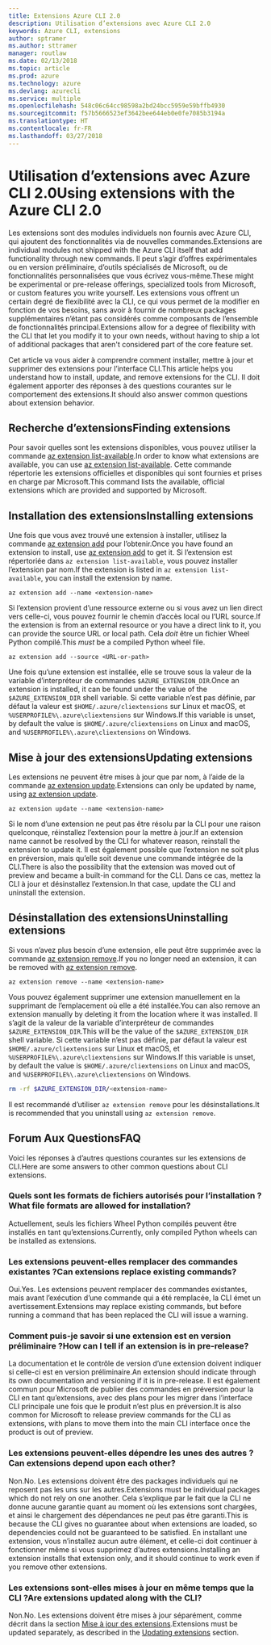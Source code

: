 ```yaml
---
title: Extensions Azure CLI 2.0
description: Utilisation d’extensions avec Azure CLI 2.0
keywords: Azure CLI, extensions
author: sptramer
ms.author: sttramer
manager: routlaw
ms.date: 02/13/2018
ms.topic: article
ms.prod: azure
ms.technology: azure
ms.devlang: azurecli
ms.service: multiple
ms.openlocfilehash: 548c06c64cc98598a2bd24bcc5959e59bffb4930
ms.sourcegitcommit: f57b5666523ef3642bee644eb0e0fe7085b3194a
ms.translationtype: HT
ms.contentlocale: fr-FR
ms.lasthandoff: 03/27/2018
---
```

# <a name="using-extensions-with-the-azure-cli-20"></a><span data-ttu-id="2b097-104">Utilisation d’extensions avec Azure CLI 2.0</span><span class="sxs-lookup"><span data-stu-id="2b097-104">Using extensions with the Azure CLI 2.0</span></span>

<span data-ttu-id="2b097-105">Les extensions sont des modules individuels non fournis avec Azure CLI, qui ajoutent des fonctionnalités via de nouvelles commandes.</span><span class="sxs-lookup"><span data-stu-id="2b097-105">Extensions are individual modules not shipped with the Azure CLI itself that add functionality through new commands.</span></span> <span data-ttu-id="2b097-106">Il peut s’agir d’offres expérimentales ou en version préliminaire, d’outils spécialisés de Microsoft, ou de fonctionnalités personnalisées que vous écrivez vous-même.</span><span class="sxs-lookup"><span data-stu-id="2b097-106">These might be experimental or pre-release offerings, specialized tools from Microsoft, or custom features you write yourself.</span></span> <span data-ttu-id="2b097-107">Les extensions vous offrent un certain degré de flexibilité avec la CLI, ce qui vous permet de la modifier en fonction de vos besoins, sans avoir à fournir de nombreux packages supplémentaires n’étant pas considérés comme composants de l’ensemble de fonctionnalités principal.</span><span class="sxs-lookup"><span data-stu-id="2b097-107">Extensions allow for a degree of flexibility with the CLI that let you modify it to your own needs, without having to ship a lot of additional packages that aren't considered part of the core feature set.</span></span>

<span data-ttu-id="2b097-108">Cet article va vous aider à comprendre comment installer, mettre à jour et supprimer des extensions pour l’interface CLI.</span><span class="sxs-lookup"><span data-stu-id="2b097-108">This article helps you understand how to install, update, and remove extensions for the CLI.</span></span> <span data-ttu-id="2b097-109">Il doit également apporter des réponses à des questions courantes sur le comportement des extensions.</span><span class="sxs-lookup"><span data-stu-id="2b097-109">It should also answer common questions about extension behavior.</span></span>

## <a name="finding-extensions"></a><span data-ttu-id="2b097-110">Recherche d’extensions</span><span class="sxs-lookup"><span data-stu-id="2b097-110">Finding extensions</span></span>

<span data-ttu-id="2b097-111">Pour savoir quelles sont les extensions disponibles, vous pouvez utiliser la commande [az extension list-available](/cli/azure/extension?view=azure-cli-latest#az_extension_list_available).</span><span class="sxs-lookup"><span data-stu-id="2b097-111">In order to know what extensions are available, you can use [az extension list-available](/cli/azure/extension?view=azure-cli-latest#az_extension_list_available).</span></span> <span data-ttu-id="2b097-112">Cette commande répertorie les extensions officielles et disponibles qui sont fournies et prises en charge par Microsoft.</span><span class="sxs-lookup"><span data-stu-id="2b097-112">This command lists the available, official extensions which are provided and supported by Microsoft.</span></span>

## <a name="installing-extensions"></a><span data-ttu-id="2b097-113">Installation des extensions</span><span class="sxs-lookup"><span data-stu-id="2b097-113">Installing extensions</span></span>

<span data-ttu-id="2b097-114">Une fois que vous avez trouvé une extension à installer, utilisez la commande [az extension add](https://docs.microsoft.com/en-us/cli/azure/extension?view=azure-cli-latest#az_extension_add) pour l’obtenir.</span><span class="sxs-lookup"><span data-stu-id="2b097-114">Once you have found an extension to install, use [az extension add](https://docs.microsoft.com/en-us/cli/azure/extension?view=azure-cli-latest#az_extension_add) to get it.</span></span> <span data-ttu-id="2b097-115">Si l’extension est répertoriée dans `az extension list-available`, vous pouvez installer l’extension par nom.</span><span class="sxs-lookup"><span data-stu-id="2b097-115">If the extension is listed in `az extension list-available`, you can install the extension by name.</span></span>

```azurecli
az extension add --name <extension-name>
```

<span data-ttu-id="2b097-116">Si l’extension provient d’une ressource externe ou si vous avez un lien direct vers celle-ci, vous pouvez fournir le chemin d’accès local ou l’URL source.</span><span class="sxs-lookup"><span data-stu-id="2b097-116">If the extension is from an external resource or you have a direct link to it, you can provide the source URL or local path.</span></span> <span data-ttu-id="2b097-117">Cela _doit_ être un fichier Wheel Python compilé.</span><span class="sxs-lookup"><span data-stu-id="2b097-117">This _must_ be a compiled Python wheel file.</span></span>

```azurecli
az extension add --source <URL-or-path>
```

<span data-ttu-id="2b097-118">Une fois qu’une extension est installée, elle se trouve sous la valeur de la variable d’interpréteur de commandes `$AZURE_EXTENSION_DIR`.</span><span class="sxs-lookup"><span data-stu-id="2b097-118">Once an extension is installed, it can be found under the value of the `$AZURE_EXTENSION_DIR` shell variable.</span></span> <span data-ttu-id="2b097-119">Si cette variable n’est pas définie, par défaut la valeur est `$HOME/.azure/cliextensions` sur Linux et macOS, et `%USERPROFILE%\.azure\cliextensions` sur Windows.</span><span class="sxs-lookup"><span data-stu-id="2b097-119">If this variable is unset, by default the value is `$HOME/.azure/cliextensions` on Linux and macOS, and `%USERPROFILE%\.azure\cliextensions` on Windows.</span></span>

## <a name="updating-extensions"></a><span data-ttu-id="2b097-120">Mise à jour des extensions</span><span class="sxs-lookup"><span data-stu-id="2b097-120">Updating extensions</span></span>

<span data-ttu-id="2b097-121">Les extensions ne peuvent être mises à jour que par nom, à l’aide de la commande [az extension update](https://docs.microsoft.com/en-us/cli/azure/extension?view=azure-cli-latest#az_extension_update).</span><span class="sxs-lookup"><span data-stu-id="2b097-121">Extensions can only be updated by name, using [az extension update](https://docs.microsoft.com/en-us/cli/azure/extension?view=azure-cli-latest#az_extension_update).</span></span>

```azurecli
az extension update --name <extension-name>
```

<span data-ttu-id="2b097-122">Si le nom d’une extension ne peut pas être résolu par la CLI pour une raison quelconque, réinstallez l’extension pour la mettre à jour.</span><span class="sxs-lookup"><span data-stu-id="2b097-122">If an extension name cannot be resolved by the CLI for whatever reason, reinstall the extension to update it.</span></span> <span data-ttu-id="2b097-123">Il est également possible que l’extension ne soit plus en préversion, mais qu’elle soit devenue une commande intégrée de la CLI.</span><span class="sxs-lookup"><span data-stu-id="2b097-123">There is also the possibility that the extension was moved out of preview and became a built-in command for the CLI.</span></span> <span data-ttu-id="2b097-124">Dans ce cas, mettez la CLI à jour et désinstallez l’extension.</span><span class="sxs-lookup"><span data-stu-id="2b097-124">In that case, update the CLI and uninstall the extension.</span></span>

## <a name="uninstalling-extensions"></a><span data-ttu-id="2b097-125">Désinstallation des extensions</span><span class="sxs-lookup"><span data-stu-id="2b097-125">Uninstalling extensions</span></span>

<span data-ttu-id="2b097-126">Si vous n’avez plus besoin d’une extension, elle peut être supprimée avec la commande [az extension remove](https://docs.microsoft.com/en-us/cli/azure/extension?view=azure-cli-latest#az_extension_remove).</span><span class="sxs-lookup"><span data-stu-id="2b097-126">If you no longer need an extension, it can be removed with [az extension remove](https://docs.microsoft.com/en-us/cli/azure/extension?view=azure-cli-latest#az_extension_remove).</span></span>

```azurecli
az extension remove --name <extension-name>
```

<span data-ttu-id="2b097-127">Vous pouvez également supprimer une extension manuellement en la supprimant de l’emplacement où elle a été installée.</span><span class="sxs-lookup"><span data-stu-id="2b097-127">You can also remove an extension manually by deleting it from the location where it was installed.</span></span> <span data-ttu-id="2b097-128">Il s’agit de la valeur de la variable d’interpréteur de commandes `$AZURE_EXTENSION_DIR`.</span><span class="sxs-lookup"><span data-stu-id="2b097-128">This will be the value of the `$AZURE_EXTENSION_DIR` shell variable.</span></span> <span data-ttu-id="2b097-129">Si cette variable n’est pas définie, par défaut la valeur est `$HOME/.azure/cliextensions` sur Linux et macOS, et `%USERPROFILE%\.azure\cliextensions` sur Windows.</span><span class="sxs-lookup"><span data-stu-id="2b097-129">If this variable is unset, by default the value is `$HOME/.azure/cliextensions` on Linux and macOS, and `%USERPROFILE%\.azure\cliextensions` on Windows.</span></span>

```bash
rm -rf $AZURE_EXTENSION_DIR/<extension-name>
```

<span data-ttu-id="2b097-130">Il est recommandé d’utiliser `az extension remove` pour les désinstallations.</span><span class="sxs-lookup"><span data-stu-id="2b097-130">It is recommended that you uninstall using `az extension remove`.</span></span>

## <a name="faq"></a><span data-ttu-id="2b097-131">Forum Aux Questions</span><span class="sxs-lookup"><span data-stu-id="2b097-131">FAQ</span></span>

<span data-ttu-id="2b097-132">Voici les réponses à d’autres questions courantes sur les extensions de CLI.</span><span class="sxs-lookup"><span data-stu-id="2b097-132">Here are some answers to other common questions about CLI extensions.</span></span>

### <a name="what-file-formats-are-allowed-for-installation"></a><span data-ttu-id="2b097-133">Quels sont les formats de fichiers autorisés pour l’installation ?</span><span class="sxs-lookup"><span data-stu-id="2b097-133">What file formats are allowed for installation?</span></span>

<span data-ttu-id="2b097-134">Actuellement, seuls les fichiers Wheel Python compilés peuvent être installés en tant qu’extensions.</span><span class="sxs-lookup"><span data-stu-id="2b097-134">Currently, only compiled Python wheels can be installed as extensions.</span></span>

### <a name="can-extensions-replace-existing-commands"></a><span data-ttu-id="2b097-135">Les extensions peuvent-elles remplacer des commandes existantes ?</span><span class="sxs-lookup"><span data-stu-id="2b097-135">Can extensions replace existing commands?</span></span>

<span data-ttu-id="2b097-136">Oui.</span><span class="sxs-lookup"><span data-stu-id="2b097-136">Yes.</span></span> <span data-ttu-id="2b097-137">Les extensions peuvent remplacer des commandes existantes, mais avant l’exécution d’une commande qui a été remplacée, la CLI émet un avertissement.</span><span class="sxs-lookup"><span data-stu-id="2b097-137">Extensions may replace existing commands, but before running a command that has been replaced the CLI will issue a warning.</span></span>

### <a name="how-can-i-tell-if-an-extension-is-in-pre-release"></a><span data-ttu-id="2b097-138">Comment puis-je savoir si une extension est en version préliminaire ?</span><span class="sxs-lookup"><span data-stu-id="2b097-138">How can I tell if an extension is in pre-release?</span></span>

<span data-ttu-id="2b097-139">La documentation et le contrôle de version d’une extension doivent indiquer si celle-ci est en version préliminaire.</span><span class="sxs-lookup"><span data-stu-id="2b097-139">An extension should indicate through its own documentation and versioning if it is in pre-release.</span></span> <span data-ttu-id="2b097-140">Il est également commun pour Microsoft de publier des commandes en préversion pour la CLI en tant qu’extensions, avec des plans pour les migrer dans l’interface CLI principale une fois que le produit n’est plus en préversion.</span><span class="sxs-lookup"><span data-stu-id="2b097-140">It is also common for Microsoft to release preview commands for the CLI as extensions, with plans to move them into the main CLI interface once the product is out of preview.</span></span>

### <a name="can-extensions-depend-upon-each-other"></a><span data-ttu-id="2b097-141">Les extensions peuvent-elles dépendre les unes des autres ?</span><span class="sxs-lookup"><span data-stu-id="2b097-141">Can extensions depend upon each other?</span></span>

<span data-ttu-id="2b097-142">Non.</span><span class="sxs-lookup"><span data-stu-id="2b097-142">No.</span></span> <span data-ttu-id="2b097-143">Les extensions doivent être des packages individuels qui ne reposent pas les uns sur les autres.</span><span class="sxs-lookup"><span data-stu-id="2b097-143">Extensions must be individual packages which do not rely on one another.</span></span> <span data-ttu-id="2b097-144">Cela s’explique par le fait que la CLI ne donne aucune garantie quant au moment où les extensions sont chargées, et ainsi le chargement des dépendances ne peut pas être garanti.</span><span class="sxs-lookup"><span data-stu-id="2b097-144">This is because the CLI gives no guarantee about when extensions are loaded, so dependencies could not be guaranteed to be satisfied.</span></span> <span data-ttu-id="2b097-145">En installant une extension, vous n’installez aucun autre élément, et celle-ci doit continuer à fonctionner même si vous supprimez d’autres extensions.</span><span class="sxs-lookup"><span data-stu-id="2b097-145">Installing an extension installs that extension only, and it should continue to work even if you remove other extensions.</span></span>

### <a name="are-extensions-updated-along-with-the-cli"></a><span data-ttu-id="2b097-146">Les extensions sont-elles mises à jour en même temps que la CLI ?</span><span class="sxs-lookup"><span data-stu-id="2b097-146">Are extensions updated along with the CLI?</span></span>

<span data-ttu-id="2b097-147">Non.</span><span class="sxs-lookup"><span data-stu-id="2b097-147">No.</span></span> <span data-ttu-id="2b097-148">Les extensions doivent être mises à jour séparément, comme décrit dans la section [Mise à jour des extensions](#updating-extensions).</span><span class="sxs-lookup"><span data-stu-id="2b097-148">Extensions must be updated separately, as described in the [Updating extensions](#updating-extensions) section.</span></span>
